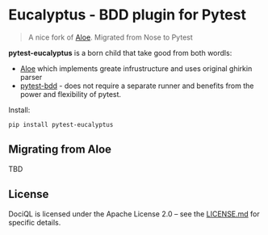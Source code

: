 # Eucalyptus - BDD plugin for Pytest
> A nice fork of [Aloe](https://github.com/aloetesting/aloe). 
Migrated from Nose to Pytest

**pytest-eucalyptus** is a born child that take good from both wordls: 
- [Aloe](https://github.com/aloetesting/aloe) which implements greate infrustructure and uses original ghirkin parser
- [pytest-bdd](https://github.com/pytest-dev/pytest-bdd) - does not require a separate runner and benefits from the power and flexibility of pytest.


Install:

    pip install pytest-eucalyptus


Migrating from Aloe
----------------------

TBD

## License

DociQL is licensed under the Apache License 2.0 – see the [LICENSE.md](https://github.com/wayfair/pytest-eucalyptus/blob/master/LICENSE) for specific details.